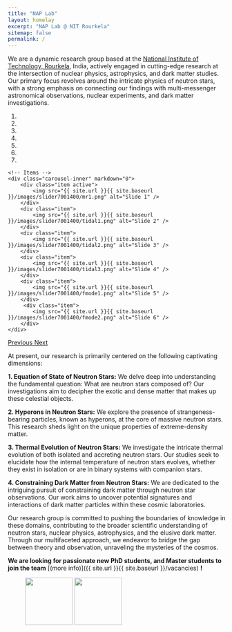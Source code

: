 ```yaml
---
title: "NAP Lab"
layout: homelay
excerpt: "NAP Lab @ NIT Rourkela"
sitemap: false
permalink: /
---
```


We are a dynamic research group based at the [National Institute of Technology, Rourkela](https://www.nitrkl.ac.in/), India, actively engaged in cutting-edge research at the intersection of nuclear physics, astrophysics, and dark matter studies. Our primary focus revolves around the intricate physics of neutron stars, with a strong emphasis on connecting our findings with multi-messenger astronomical observations, nuclear experiments, and dark matter investigations.


<div markdown="0" id="carousel" class="carousel slide" data-ride="carousel" data-interval="4000" data-pause="hover" >
    <!-- Menu -->
    <ol class="carousel-indicators">
        <li data-target="#carousel" data-slide-to="0" class="active"></li>
        <li data-target="#carousel" data-slide-to="1"></li>
        <li data-target="#carousel" data-slide-to="2"></li>
        <li data-target="#carousel" data-slide-to="3"></li>
        <li data-target="#carousel" data-slide-to="4"></li>
        <li data-target="#carousel" data-slide-to="5"></li>
        <li data-target="#carousel" data-slide-to="6"></li>
    </ol>

    <!-- Items -->
    <div class="carousel-inner" markdown="0">
        <div class="item active">
            <img src="{{ site.url }}{{ site.baseurl }}/images/slider7001400/mr1.png" alt="Slide 1" />
        </div>
        <div class="item">
            <img src="{{ site.url }}{{ site.baseurl }}/images/slider7001400/tidal1.png" alt="Slide 2" />
        </div>
        <div class="item">
            <img src="{{ site.url }}{{ site.baseurl }}/images/slider7001400/tidal2.png" alt="Slide 3" />
        </div>
        <div class="item">
            <img src="{{ site.url }}{{ site.baseurl }}/images/slider7001400/tidal3.png" alt="Slide 4" />
        </div>
        <div class="item">
            <img src="{{ site.url }}{{ site.baseurl }}/images/slider7001400/fmode1.png" alt="Slide 5" />
        </div>       
         <div class="item">
            <img src="{{ site.url }}{{ site.baseurl }}/images/slider7001400/fmode2.png" alt="Slide 6" />
        </div>
    </div>
  <a class="left carousel-control" href="#carousel" role="button" data-slide="prev">
    <span class="glyphicon glyphicon-chevron-left" aria-hidden="true"></span>
    <span class="sr-only">Previous</span>
  </a>
  <a class="right carousel-control" href="#carousel" role="button" data-slide="next">
    <span class="glyphicon glyphicon-chevron-right" aria-hidden="true"></span>
    <span class="sr-only">Next</span>
  </a>
</div>


At present, our research is primarily centered on the following captivating dimensions:

**1. Equation of State of Neutron Stars:** We delve deep into understanding the fundamental question: What are neutron stars composed of? Our investigations aim to decipher the exotic and dense matter that makes up these celestial objects.

**2. Hyperons in Neutron Stars:** We explore the presence of strangeness-bearing particles, known as hyperons, at the core of massive neutron stars. This research sheds light on the unique properties of extreme-density matter.

**3. Thermal Evolution of Neutron Stars:** We investigate the intricate thermal evolution of both isolated and accreting neutron stars. Our studies seek to elucidate how the internal temperature of neutron stars evolves, whether they exist in isolation or are in binary systems with companion stars.

**4. Constraining Dark Matter from Neutron Stars:** We are dedicated to the intriguing pursuit of constraining dark matter through neutron star observations. Our work aims to uncover potential signatures and interactions of dark matter particles within these cosmic laboratories.

Our research group is committed to pushing the boundaries of knowledge in these domains, contributing to the broader scientific understanding of neutron stars, nuclear physics, astrophysics, and the elusive dark matter. Through our multifaceted approach, we endeavor to bridge the gap between theory and observation, unraveling the mysteries of the cosmos.



 **We are  looking for passionate new PhD students, and Master students to join the team** [(more info)]({{ site.url }}{{ site.baseurl }}/vacancies) **!**




<figure class="fourth">
  <img src="{{ site.url }}{{ site.baseurl }}/images/logopic/nitrlogo.svg" style="width: 110px">
  <img src="{{ site.url }}{{ site.baseurl }}/images/logopic/serblogo.png" style="width: 110px">
</figure>
